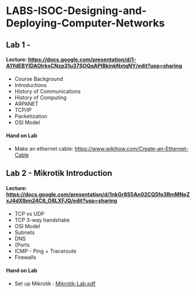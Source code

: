 # LABS-ISOC-Designing-and-Deploying-Computer-Networks

## Lab 1 - 
#### Lecture: https://docs.google.com/presentation/d/1-A1YdEBYIDAOlrksCNzp31u37SOQqAPIBkinkNxtqNY/edit?usp=sharing
- Course Background
- Introductions
- History of Communications
- History of Computing
- ARPANET
- TCP/IP
- Packetization
- OSI Model
  
#### Hand on Lab
- Make an ethernet cable: https://www.wikihow.com/Create-an-Ethernet-Cable

## Lab 2 - Mikrotik Introduction
#### Lecture: https://docs.google.com/presentation/d/1nkGr8S5An02CQ5fo3RmMNeZxJ4dXIbm24C6_O8LXFJQ/edit?usp=sharing
- TCP vs UDP
- TCP 3-way handshake
- OSI Model
- Subnets
- DNS
- {Ports
- ICMP - Ping + Traceroute
- Firewalls
  
#### Hand on Lab
- Set up Mikrotik : [Mikrotik-Lab.pdf](https://github.com/ereedsanchez/LABS-ISOC-Designing-and-Deploying-Computer-Networks/blob/4184522375c9b43be018cce71dd053a62cf25804/ISOC-DDCN-LAB2-Mikrotik-setup.pdf)
